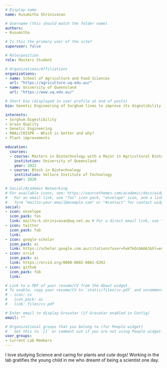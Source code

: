 ```yaml
---
# Display name
name: Kusumitha Shrinivasan

# Username (this should match the folder name)
authors:
- Kusumitha

# Is this the primary user of the site?
superuser: false

# Role/position
role: Masters Student

# Organizations/Affiliations
organizations:
- name: School of Agriculture and Food Sciences
  url: "https://agriculture.uq.edu.au/"
- name: University of Queensland
  url: "https://www.uq.edu.au/"

# Short bio (displayed in user profile at end of posts)
bio: Genetic Engineering of Sorghum lines to improve its digestibility.

interests:
- Sorghum Digestibility
- Grain Quality
- Genetic Engineering
- RNAi/CRISPR – Which is better and why?
- Plant improvements

education:
  courses:
  - course: Masters in Biotechnology with a Major in Agricultural Biotechnology
    institution: University of Queensland
    year: 2022
  - course: Btech in Biotechnology
    institution: Vellore Institute of Technology
    year: 2020

# Social/Academic Networking
# For available icons, see: https://sourcethemes.com/academic/docs/widgets/#icons
#   For an email link, use "fas" icon pack, "envelope" icon, and a link in the
#   form "mailto:your-email@example.com" or "#contact" for contact widget.
social:
- icon: envelope
  icon_pack: fas
  link: mailto:k.shrinivasan@uq.net.au # For a direct email link, use "mailto:test@example.org".
- icon: twitter
  icon_pack: fab
  link:
- icon: google-scholar
  icon_pack: ai
  link: https://scholar.google.com.au/citations?user=FwkTkOcAAAAJ&hl=en
- icon: orcid
  icon_pack: ai
  link: https://orcid.org/0000-0002-8081-8392
- icon: github
  icon_pack: fab
  link:

# Link to a PDF of your resume/CV from the About widget.
# To enable, copy your resume/CV to `static/files/cv.pdf` and uncomment the lines below.  
# - icon: cv
#   icon_pack: ai
#   link: files/cv.pdf

# Enter email to display Gravatar (if Gravatar enabled in Config)
email: ""

# Organizational groups that you belong to (for People widget)
#   Set this to `[]` or comment out if you are not using People widget.  
user_groups:
- Current Lab Members
---
```

I love studying Science and caring for plants and cute dogs! Working in the lab gratifies the young child in me who dreamt of being a scientist one day.
